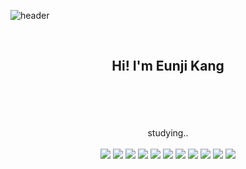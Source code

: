 ![header](https://capsule-render.vercel.app/api?type=waving&color=0:EEFF00,100:a82da8&height=300&section=header&text=Welcome!%20&fontColor=ffffff&fontSize40)


<br>


<h2 align="center">Hi! I'm Eunji Kang</h2>
<br>
<br>
<br>
<br>

<div align="center">studying..</div><br>
<div align="center">
<img src="https://img.shields.io/badge/HTML-E34F26?style=flat&logo=html5&logoColor=white"/>
<img src="https://img.shields.io/badge/CSS-1572B6?style=flat&logo=css3&logoColor=white"/>
<img src="https://img.shields.io/badge/SCSS-CC6699?style=flat&logo=Sass&logoColor=white"/>
<img src="https://img.shields.io/badge/JavaScript-F7DF1E?style=flat&logo=JavaScript&logoColor=white"/>
<img src="https://img.shields.io/badge/JavaScript-F7DF1E?style=flat&logo=JavaScript&logoColor=white"/>
<img src="https://img.shields.io/badge/jQuery-0769AD?style=flat&logo=jQuery&logoColor=white"/>
<img src="https://img.shields.io/badge/jQuery-0769AD?style=flat&logo=jQuery&logoColor=white"/>
<img src="https://img.shields.io/badge/Figma-F24E1E?style=flat&logo=Figma&logoColor=white"/>
<img src="https://img.shields.io/badge/AdobeXD-FF61F6?style=flat&logo=Adobe XD&logoColor=white"/>
<img src="https://img.shields.io/badge/Adobe Photoshop-31A8FF?style=flat&logo=Adobe Photoshop&logoColor=white"/>
<img src="https://img.shields.io/badge/Adobe Illustrator-FF9A00?style=flat&logo=Adobe Illustrator&logoColor=white"/>
  </div>


<!---
chloe-ej/chloe-ej is a ✨ special ✨ repository because its `README.md` (this file) appears on your GitHub profile.
You can click the Preview link to take a look at your changes.
--->
